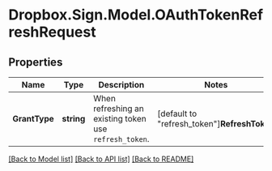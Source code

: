 # Dropbox.Sign.Model.OAuthTokenRefreshRequest

## Properties

Name | Type | Description | Notes
------------ | ------------- | ------------- | -------------
**GrantType** | **string** |  When refreshing an existing token use `refresh_token`.  | [default to "refresh_token"]**RefreshToken** | **string** |  The token provided when you got the expired access token.  | 

[[Back to Model list]](../README.md#documentation-for-models) [[Back to API list]](../README.md#documentation-for-api-endpoints) [[Back to README]](../README.md)

